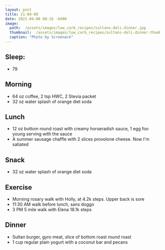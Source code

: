 ```yaml
---
layout: post
title: 21-04-08
date: 2021-04-08 08:16 -0400
image: 
  path:  /assets/images/low_carb_recipes/sultans-deli-dinner.jpg
  thumbnail:  /assets/images/low_carb_recipes/sultans-deli-dinner-thumb.jpg
  caption: "Photo by Screenack"
---
```


## Sleep: 
* 79 

## Morning
* 64 oz coffee, 2 tsp HWC, 2 Stevia packet
* 32 oz water splash of orange diet soda

## Lunch 
* 12 oz bottom round roast with creamy horseradish sauce, 1 egg foo young serving with the sauce
* A summer sausage chaffle with 2 slices provolone cheese. Now I'm satiated

## Snack
* 32 oz water splash of orange diet soda 

## Exercise
* Morning rosary walk with Holly, at 4.2k steps. Upper back is sore
* 11:30 AM walk before lunch, sans doggo
* 3 PM 5 mile walk with Elena 18.1k steps

## Dinner

* Sultan burger, gyro meat, slice of bottom roast round roast
* 1 cup regular plain yogurt with a coconut bar and pecans
